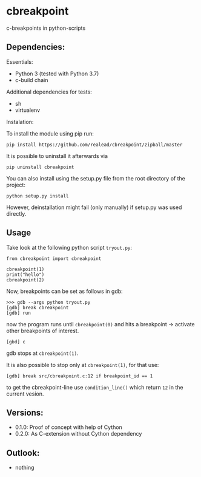 # cbreakpoint

c-breakpoints in python-scripts

## Dependencies:

Essentials:

 - Python 3 (tested with Python 3.7)
 - c-build chain
    

Additional dependencies for tests:

 - sh
 - virtualenv

Instalation:

To install the module using pip run:

    pip install https://github.com/realead/cbreakpoint/zipball/master

It is possible to uninstall it afterwards via

    pip uninstall cbreakpoint

You can also install using the setup.py file from the root directory of the project:

    python setup.py install

However, deinstallation might fail (only manually) if setup.py was used directly.

## Usage


Take look at the following python script `tryout.py`:

    from cbreakpoint import cbreakpoint

    cbreakpoint(1)
    print("hello")
    cbreakpoint(2)

Now, breakpoints can be set as follows in gdb:

    >>> gdb --args python tryout.py
    [gdb] break cbreakpoint
    [gdb] run

now the program runs until `cbreakpoint(0)` and hits a breakpoint -> activate other breakpoints of interest.

    [gbd] c
    
gdb stops at `cbreakpoint(1)`.

It is also possible to stop only at `cbreakpoint(1)`, for that use:

    [gdb] break src/cbreakpoint.c:12 if breakpoint_id == 1

to get the cbreakpoint-line use `condition_line()` which return `12` in the current vesion.


## Versions:

  * 0.1.0: Proof of concept with help of Cython
  * 0.2.0: As C-extension without Cython dependency

## Outlook:

  * nothing
